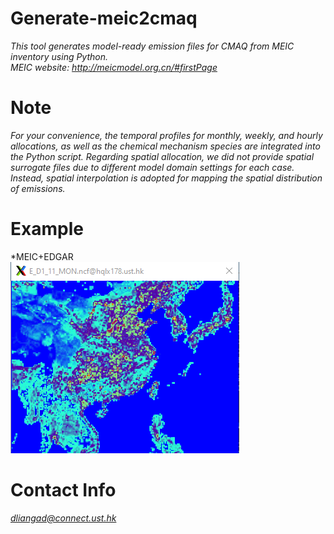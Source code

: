 # Generate-meic2cmaq
*This tool generates model-ready emission files for CMAQ from MEIC inventory using Python.  
MEIC website: http://meicmodel.org.cn/#firstPage*

# Note
*For your convenience, the temporal profiles for monthly, weekly, and hourly allocations, as well as the chemical mechanism species are integrated into the Python script. Regarding spatial allocation, we did not provide spatial surrogate files due to different model domain settings for each case. Instead, spatial interpolation is adopted for mapping the spatial distribution of emissions.*

# Example
*MEIC+EDGAR  
![Alt text](Demo/MEIC+EDGAR_SO2.jpg)

# Contact Info
*dliangad@connect.ust.hk*
